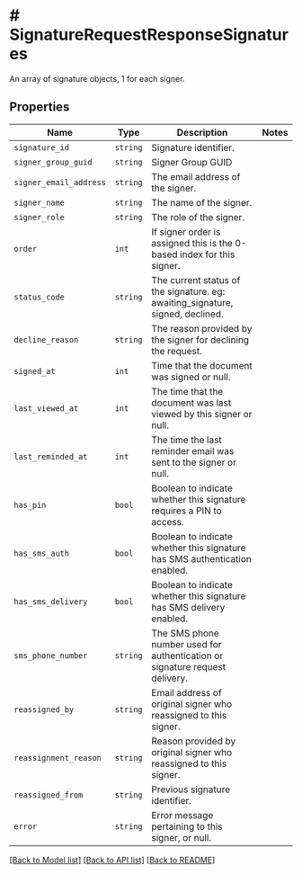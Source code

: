 # # SignatureRequestResponseSignatures

An array of signature objects, 1 for each signer.

## Properties

Name | Type | Description | Notes
------------ | ------------- | ------------- | -------------
| `signature_id` | ```string``` |  Signature identifier.  |  |
| `signer_group_guid` | ```string``` |  Signer Group GUID  |  |
| `signer_email_address` | ```string``` |  The email address of the signer.  |  |
| `signer_name` | ```string``` |  The name of the signer.  |  |
| `signer_role` | ```string``` |  The role of the signer.  |  |
| `order` | ```int``` |  If signer order is assigned this is the 0-based index for this signer.  |  |
| `status_code` | ```string``` |  The current status of the signature. eg: awaiting_signature, signed, declined.  |  |
| `decline_reason` | ```string``` |  The reason provided by the signer for declining the request.  |  |
| `signed_at` | ```int``` |  Time that the document was signed or null.  |  |
| `last_viewed_at` | ```int``` |  The time that the document was last viewed by this signer or null.  |  |
| `last_reminded_at` | ```int``` |  The time the last reminder email was sent to the signer or null.  |  |
| `has_pin` | ```bool``` |  Boolean to indicate whether this signature requires a PIN to access.  |  |
| `has_sms_auth` | ```bool``` |  Boolean to indicate whether this signature has SMS authentication enabled.  |  |
| `has_sms_delivery` | ```bool``` |  Boolean to indicate whether this signature has SMS delivery enabled.  |  |
| `sms_phone_number` | ```string``` |  The SMS phone number used for authentication or signature request delivery.  |  |
| `reassigned_by` | ```string``` |  Email address of original signer who reassigned to this signer.  |  |
| `reassignment_reason` | ```string``` |  Reason provided by original signer who reassigned to this signer.  |  |
| `reassigned_from` | ```string``` |  Previous signature identifier.  |  |
| `error` | ```string``` |  Error message pertaining to this signer, or null.  |  |

[[Back to Model list]](../../README.md#models) [[Back to API list]](../../README.md#endpoints) [[Back to README]](../../README.md)
